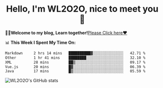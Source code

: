 <h1 align = "center">Hello, I'm WL2O2O, nice to meet you 👋</h1>

🧑‍💻**Welcome to my blog, Learn together!**[Please Click here❤️](https://wl2o2o.github.io)

📊 **This Week I Spent My Time On:**
<!--START_SECTION:waka-->

```txt
Markdown     2 hrs 14 mins   ██████████▓░░░░░░░░░░░░░░   42.71 %
Other        1 hr 41 mins    ████████░░░░░░░░░░░░░░░░░   32.10 %
XML          28 mins         ██▒░░░░░░░░░░░░░░░░░░░░░░   09.17 %
Vue.js       20 mins         █▓░░░░░░░░░░░░░░░░░░░░░░░   06.39 %
Java         17 mins         █▒░░░░░░░░░░░░░░░░░░░░░░░   05.59 %
```

<!--END_SECTION:waka-->

![WL2O2O's GitHub stats](https://github-readme-stats.vercel.app/api?username=wl2o2o&show_icons=true)


<!--
**WL2O2O/WL2O2O** is a ✨ _special_ ✨ repository because its `README.md` (this file) appears on your GitHub profile.

Here are some ideas to get you started:

- 🔭 I’m currently working on ...
- 🌱 I’m currently learning ...
- 👯 I’m looking to collaborate on ...
- 🤔 I’m looking for help with ...
- 💬 Ask me about ...
- 📫 How to reach me: ...
- 😄 Pronouns: ...
- ⚡ Fun fact: ...
-->
